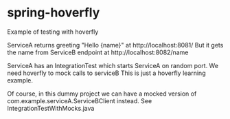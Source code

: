 # spring-hoverfly

Example of testing with hoverfly

ServiceA returns greeting "Hello {name}" at http://localhost:8081/
But it gets the name from ServiceB endpoint at http://localhost:8082/name

ServiceA has an IntegrationTest which starts ServiceA on random port.
We need hoverfly to mock calls to serviceB
This is just a hoverfly learning example.

Of course, in this dummy project we can have a mocked version of 
com.example.serviceA.ServiceBClient instead.
See IntegrationTestWithMocks.java




